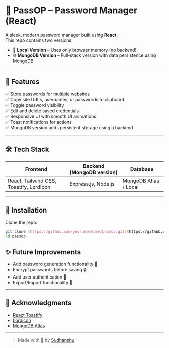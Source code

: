 # 🔐 PassOP – Password Manager (React)

A sleek, modern password manager built using **React**.  
This repo contains two versions:

- 🧩 **Local Version** – Uses only browser memory (no backend)
- 🌐 **MongoDB Version** – Full-stack version with data persistence using MongoDB

---

## 🚀 Features

✅ Store passwords for multiple websites  
✅ Copy site URLs, usernames, or passwords to clipboard  
✅ Toggle password visibility  
✅ Edit and delete saved credentials  
✅ Responsive UI with smooth UI animations  
✅ Toast notifications for actions  
✅ MongoDB version adds persistent storage using a backend

---


## 🛠️ Tech Stack

| Frontend      | Backend (MongoDB version) | Database   |
|---------------|---------------------------|------------|
| React, Tailwind CSS, Toastify, LordIcon | Express.js, Node.js         | MongoDB Atlas / Local |

---

## 🧪 Installation

Clone the repo:

```bash
git clone [https://github.com/yourusername/passop.git](https://github.com/Sudhanshu517/React-Password-Manager/)
cd passop
```

## ✨ Future Improvements

- Add password generation functionality 🔐  
- Encrypt passwords before saving 🔒  
- Add user authentication 👤  
- Export/Import functionality 📁  

---


## 🙌 Acknowledgments

- [React Toastify](https://fkhadra.github.io/react-toastify/)
- [Lordicon](https://lordicon.com/)
- [MongoDB Atlas](https://www.mongodb.com/cloud/atlas)

---

> Made with 💚 by [Sudhanshu](https://github.com/Sudhanshu517)
